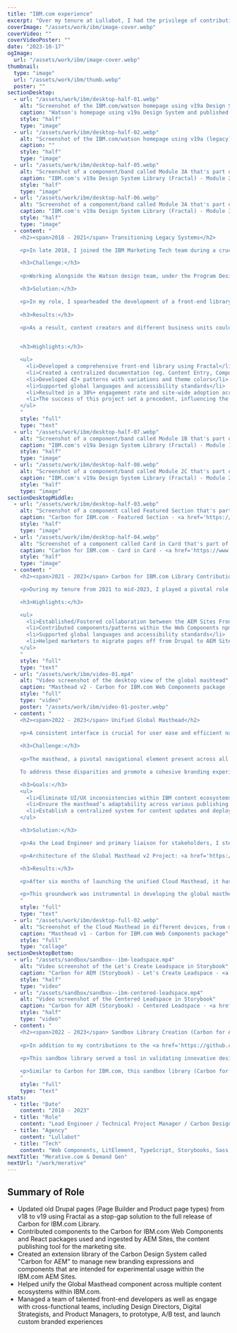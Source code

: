 ```yaml
---
title: "IBM.com experience"
excerpt: "Over my tenure at Lullabot, I had the privilege of contributing to a groundbreaking project: the transformation of IBM.com. My role evolved from Senior Frontend Developer to Technical Project Manager and eventually Lead Engineer. Although I served as a contractor during this IBM.com engagement, the 4.5 years I spent played a pivotal role in evolving IBM's web experience."
coverImage: "/assets/work/ibm/image-cover.webp"
coverVideo: ""
coverVideoPoster: ""
date: "2023-10-17"
ogImage:
  url: "/assets/work/ibm/image-cover.webp"
thumbnail:
  type: "image"
  url: "/assets/work/ibm/thumb.webp"
  poster: ""
sectionDesktop:
  - url: "/assets/work/ibm/desktop-half-01.webp"
    alt: "Screenshot of the IBM.com/watson homepage using v19a Design System"
    caption: "Watson's homepage using v19a Design System and published using Drupal"
    style: "half"
    type: "image"
  - url: "/assets/work/ibm/desktop-half-02.webp"
    alt: "Screenshot of the IBM.com/watson homepage using v19a (legacy) Design System"
    caption: ""
    style: "half"
    type: "image"
  - url: "/assets/work/ibm/desktop-half-05.webp"
    alt: "Screenshot of a component/band called Module 3A that's part of IBM.com's v19a/legacy Design System"
    caption: "IBM.com's v19a Design System Library (Fractal) - Module 2A"
    style: "half"
    type: "image"
  - url: "/assets/work/ibm/desktop-half-06.webp"
    alt: "Screenshot of a component/band called Module 3A that's part of IBM.com's v19a/legacy Design System"
    caption: "IBM.com's v19a Design System Library (Fractal) - Module 3A"
    style: "half"
    type: "image"
  - content: "
    <h2><span>2018 - 2021</span> Transitioning Legacy Systems</h2>

    <p>In late 2018, I joined the IBM Marketing Tech team during a crucial phase: transitioning IBM.com's page experience from the v18 to v19 web standard design system. This project was pivotal in helping various business units craft cutting-edge online experiences. Our objectives were to enhance customer engagement, bolster brand loyalty, streamline operational costs, harmonize product pages experience, and the initiation of Carbon for IBM.com.</p>

    <h3>Challenge:</h3>
    
    <p>Working alongside the Watson design team, under the Program Design Office's guidance, we innovated numerous patterns and components. These enhancements transformed content presentation within IBM.com's Drupal ecosystem - the CMS of choice at the time. A key focus of this initiative was establishing a unified repository. This repository not only served as a vital resource for the Drupal theme but also as extensive documentation, crucial for achieving broad adoption and enablement across various business units.</p>

    <h3>Solution:</h3>

    <p>In my role, I spearheaded the development of a front-end library using Fractal, a dynamic pattern library. Fractal became the repository for front-end code (including Twig, CSS, and JS), which seamlessly integrated with Drupal templates. This integration ensured that our style guide remained in sync with our production code, overcoming a common challenge in large-scale web projects.</p> 
    
    <h3>Results:</h3>

    <p>As a result, content creators and different business units could easily apply these new patterns to their pages, leading to a significant adoption of the design system across 90% (2k+ pages) of IBM.com. This approach served as an effective interim solution until the launch of the Carbon for IBM.com Library.</p>
    

    <h3>Highlights:</h3>

    <ul>
      <li>Developed a comprehensive front-end library using Fractal</li>
      <li>Created a centralized documentation (eg. Content Entry, Component Usage, and Code Adoption) for production use</li>
      <li>Developed 42+ patterns with variations and theme colors</li>
      <li>Supported global languages and accessibility standards</li>
      <li>Resulted in a 30%+ engagement rate and site-wide adoption across different business units and products.</li>
      <li>The success of this project set a precedent, influencing the design elements seen in the current <a href='https://www.ibm.com/standards/carbon/' target='_blank'>Carbon for IBM.com</a> Design System</li>
    </ul>
    "
    style: "full"
    type: "text"
  - url: "/assets/work/ibm/desktop-half-07.webp"
    alt: "Screenshot of a component/band called Module 1B that's part of IBM.com's v19a/legacy Design System"
    caption: "IBM.com's v19a Design System Library (Fractal) - Module 1B"
    style: "half"
    type: "image"
  - url: "/assets/work/ibm/desktop-half-08.webp"
    alt: "Screenshot of a component/band called Module 2C that's part of IBM.com's v19a/legacy Design System"
    caption: "IBM.com's v19a Design System Library (Fractal) - Module 2C"
    style: "half"
    type: "image"
sectionDesktopMiddle:
  - url: "/assets/work/ibm/desktop-half-03.webp"
    alt: "Screenshot of a component called Featured Section that's part of the Carbon for IBM.com storybook library"
    caption: "Carbon for IBM.com - Featured Section - <a href='https://www.ibm.com/standards/carbon/web-components/?path=/story/components-feature-section--default' target='_blank'>Storybook</a>"
    style: "half"
    type: "image"
  - url: "/assets/work/ibm/desktop-half-04.webp"
    alt: "Screenshot of a component called Card in Card that's part of the Carbon for IBM.com storybook library"
    caption: "Carbon for IBM.com - Card in Card - <a href='https://www.ibm.com/standards/carbon/web-components/?path=/story/components-card-group--with-card-in-card' target='_blank'>Storybook</a>"
    style: "half"
    type: "image"
  - content: "
    <h2><span>2021 - 2023</span> Carbon for IBM.com Library Contributions</h2>

    <p>During my tenure from 2021 to mid-2023, I played a pivotal role in integrating the Carbon for IBM.com design system into IBM's new AEM Sites CMS, transitioning from Drupal. My responsibilities included developing various components in Web Components, conducting PR/Code reviews, bug fixing, and organizing the repository and project boards. These tasks were essential for team collaboration and progress tracking. In collaboration with the IBM Design Program Office team, I enhanced and contributed components to the Storybook library and worked with UI/UX designers to refine documentation and practices.</p>

    <h3>Highlights:</h3>

    <ul>
      <li>Established/Fostered collaboration between the AEM Sites Frontend team and IBM's Design Program Office/Carbon Design System team.</li>
      <li>Contributed components/patterns within the Web Components npm package that is used for integration within AEM Sites.</li>
      <li>Supported global languages and accessibility standards</li>
      <li>Helped marketers to migrate pages off from Drupal to AEM Sites</li>
    </ul>
    "
    style: "full"
    type: "text"
  - url: "/assets/work/ibm/video-01.mp4"
    alt: "Video screenshot of the desktop view of the global mashtead"
    caption: "Masthead v2 - Carbon for IBM.com Web Components package - <a href='https://www.ibm.com/standards/carbon/web-components/?path=/story/components-masthead--default' target='_blank'>Storybook</a>"
    style: "full"
    type: "video"
    poster: "/assets/work/ibm/video-01-poster.webp"
  - content: "
    <h2><span>2022 - 2023</span> Unified Global Masthead</h2>

    <p>A consistent interface is crucial for user ease and efficient navigation in any application. Recognizing this, we scrutinized common UI/UX challenges within IBM.com.</p>
    
    <h3>Challenge:</h3>
    
    <p>The masthead, a pivotal navigational element present across all screens, showed functional and content inconsistencies, despite its superficial uniformity.

    To address these disparities and promote a cohesive branding experience, we focused on redesigning the masthead for all applications under the ibm.com domain. The key goals are:</p>

    <h3>Goals:</h3>
    <ul>
      <li>Eliminate UI/UX inconsistencies within IBM content ecosystems by developing a unified masthead.</li>
      <li>Ensure the masthead’s adaptability across various publishing platforms (e.g., Drupal, AEM, React).</li>
      <li>Establish a centralized system for content updates and deployment, maintaining visual consistency.</li>
    </ul>

    <h3>Solution:</h3>

    <p>As the Lead Engineer and primary liaison for stakeholders, I steered the project towards leveraging the Carbon for IBM.com suite. Utilizing Web Components, an emerging web standard that allows us to create framework-agnostic components that are reusable with encapsulated inside HTML tags that can be shared between frameworks. By integrating the Carbon Web Components library, we built upon existing UI components, streamlining the development process.</p>

    <p>Architecture of the Global Masthead v2 Project: <a href='https://mermaid.ink/img/pako:eNqFlNuO2jAQhl9l5L0JEsHhDLmoyqm7VMtqJbY3Jb0wjgMuiR3ZZikLvHsnhD1V7TZSlMQef_N7_nEOhOtYkJAkqd7xNTMOHsaRArwGh0NEODNLrfxEG18uMz_WjusMvEwrbUSuKxE5ncD3Px0TwRzNmHVrwWL_sQFLwxRfH2GIlNllnN4GgFMl3_tcwimCS66_E0sfn7lWQjlbAaSXscMiBxzj2PovObhWjkklDDi2OsLI86bDWa2QN8IZBMCEa7u3TmS2Uik5o7PW0fgOcKcyYdzZI4wXg8nsxwcBk8XYbHOWvotReQY54xu2Ekf4spgLZvia3hsdb7mDsbRcPwqz_4j7dRGRyRQpK2HpUthcbwRkzGyEk2oFnGU5kytlI3KhXHsRebXBd1himzIntbLgXfyonDO9nXq1JdHaCUPRglgawZ02-yPceIP7KR0zx2Ci4lxLrJwPWytU7afV6lK5m7MDo_JjijrmuUGkXQvh7LOjHKtuWCqfRAxxAcyYws1lOFwouywuvYzIw6tGSGQqYLiVaYz6rgW6ylAdeHfYnWC5kXlBQLElg6eSb1BTRNbO5TaktF7b7XY126vzogUo3tij9K_tS_9THPqy94hghlupNuA0MPg2n9xBqjlLRUTeChm8EbKSbr1dliLK7LGw6KJftuI_JQlB_zxD9NJflr4_GO9kYTA8H8dnVdbti3IWVU3Dq26P9ZOkynWqTXgVBAGpkkyYjMkYD_6hWBIRxGS4qxBfY-zAgnTCOLZ1er5XnITObEWVbHP0VYwlWxmWkTBhqcXRnCkSHsgvEtb77Vqz0293G41upx4ErV6V7Ivheq3V6vWb3Uar2wu6_capSp60RkRQ6_Q7nWbQ7nfr9Va706wSEUs0f1b-mM7_p3OK7-f4QsfpN5mQjvk?type=png' target='_blank'>mermaid diagram</a></p>

    <h3>Results:</h3>

    <p>After six months of launching the unified Cloud Masthead, it has attracted over 8 million global page loads and 650,000 active monthly users. This success demonstrated the feasibility of accelerating future project development through shared components and deploying content changes uniformly across diverse ecosystems.</p>

    <p>This groundwork was instrumental in developing the global masthead's v2 release, now a standard across ibm.com. For a more detailed exploration of this project, I invite you to read my <a href='https://medium.com/carbondesign/deploy-a-shared-navigational-experience-across-multiple-content-ecosystems-within-ibm-com-cloud-522162282aa3' target='_blank'>Medium article</a> published under the Carbon Design System.</p>
    "
    style: "full"
    type: "text"
  - url: "/assets/work/ibm/desktop-full-02.webp"
    alt: "Screenshot of the Cloud Masthead in different devices, from mobile to desktop"
    caption: "Masthead v1 - Carbon for IBM.com Web Components package"
    style: "full"
    type: "collage"
sectionDesktopBottom:
  - url: "/assets/sandbox/sandbox--ibm-leadspace.mp4"
    alt: "Video screenshot of the Let's Create Leadspace in Storybook"
    caption: "Carbon for AEM (Storybook) - Let's Create Leadspace - <a href='https://codesandbox.io/p/sandbox/ibm-lets-create-leadspace-ds0d0u?file=%2Findex.html' target='_blank'>CodeSandbox</a>"
    style: "half"
    type: "video"
  - url: "/assets/sandbox/sandbox--ibm-centered-leadspace.mp4"
    alt: "Video screenshot of the Centered Leadspace in Storybook"
    caption: "Carbon for AEM (Storybook) - Centered Leadspace - <a href='https://codesandbox.io/p/sandbox/leadspace-centered-ic4r8w?file=%2Findex.html' target='_blank'>CodeSandbox</a>"
    style: "half"
    type: "video"
  - content: "
    <h2><span>2022 - 2023</span> Sandbox Library Creation (Carbon for AEM)</h2>
    
    <p>In addition to my contributions to the <a href='https://github.com/carbon-design-system/carbon-for-ibm-dotcom/' target='_blank'>Carbon for IBM.com</a> library, I initiated the development of Carbon for AEM – a specialized extension of the Carbon design system, designed specifically for AEM (Adobe Experience Manager) built pages and experimental prototyping.</p>
    
    <p>This sandbox library served a tool in validating innovative design components for A/B testing before their potential integration into the main upstream repository as well as launching distinct branded experiences within IBM.com pages that are managed in AEM.</p>

    <p>Similar to Carbon for IBM.com, this sandbox library (Carbon for AEM) offers the CDN delivery method where adopters can add a script tag directly to an HTML page and rendered the Web Components without the need for front-end bundling. Prominent projects included the Let's Create campaign and the Watson Orchestrate product's marketing landing pages.</p>
    "
    style: "full"
    type: "text"
stats:
  - title: "Date"
    content: "2018 - 2023"
  - title: "Role"
    content: "Lead Engineer / Technical Project Manager / Carbon Design System Contributor"
  - title: "Agency"
    content: "Lullabot"
  - title: "Tech"
    content: "Web Components, LitElement, TypeScript, Storybooks, Sass, Github Actions, Jenkins, Cypress, Design Systems, AEM, Drupal, Fractal, Twig"
nextTitle: "Merative.com & Demand Gen"
nextUrl: "/work/merative"
---
```


## Summary of Role

- Updated old Drupal pages (Page Builder and Product page types) from v18 to v19 using Fractal as a stop-gap solution to the full release of Carbon for IBM.com Library.
- Contributed components to the Carbon for IBM.com Web Components and React packages used and ingested by AEM Sites, the content publishing tool for the marketing site.
- Created an extension library of the Carbon Design System called "Carbon for AEM" to manage new branding expressions and components that are intended for experimental usage within the IBM.com AEM Sites.
- Helped unify the Global Masthead component across multiple content ecosystems within IBM.com.
- Managed a team of talented front-end developers as well as engage with cross-functional teams, including Design Directors, Digital Strategists, and Product Managers, to prototype, A/B test, and launch custom branded experiences
